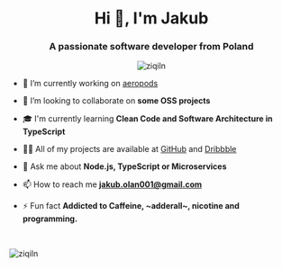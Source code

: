 <h1 align="center">Hi 👋, I'm Jakub</h1>
<h3 align="center">A passionate software developer from Poland</h3>
<p align="center"> <img src="https://komarev.com/ghpvc/?username=ziqiln" alt="ziqiln" /> </p>

- 🔭 I’m currently working on [aeropods](https://github.com/araclx/aeropods)

- 👯 I’m looking to collaborate on **some OSS projects**

- 🎓 I'm currently learning **Clean Code and Software Architecture in TypeScript**

- 👨‍💻 All of my projects are available at [GitHub](https://github.com/ZiQiLN) and [Dribbble](https://dribbble.com/ZiQiLN)

- 💬 Ask me about **Node.js, TypeScript or Microservices**

- 📫 How to reach me **jakub.olan001@gmail.com**

- ⚡ Fun fact **Addicted to Caffeine, ~adderall~, nicotine and programming.**

<br />
<p align="left"> <img src="https://github-readme-stats.vercel.app/api?username=ziqiln&show_icons=true" alt="ziqiln" /> </p>
